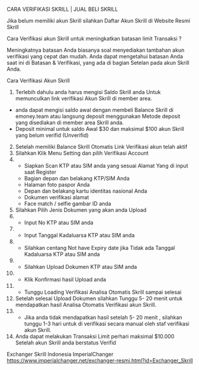 CARA VERIFIKASI SKRILL | JUAL BELI SKRILL 


Jika belum memiliki akun Skrill silahkan Daftar Akun Skrill di Website Resmi Skrill


Cara Verifikasi akun Skrill untuk meningkatkan batasan limit Transaksi ?


Meningkatnya batasan Anda biasanya soal menyediakan tambahan akun verifikasi yang cepat dan mudah. Anda dapat mengetahui batasan Anda saat ini di Batasan & Verifikasi, yang ada di bagian Setelan pada akun Skrill Anda.




Cara Verifikasi Akun Skrill
1. Terlebih dahulu anda harus mengisi Saldo Skrill anda Untuk memunculkan link verifikasi Akun Skrill di member area.
* anda dapat mengisi saldo awal dengan membeli Balance Skrill di emoney.team atau langsung deposit menggunakan Metode deposit yang disediakan di member area Skrill anda.
* Deposit minimal untuk saldo Awal $30 dan maksimal $100 akun Skrill yang belum verifid (Unverifid)
2. Setelah memiliki Balance Skrill Otomatis Link Verifikasi akun telah aktif
3. Silahkan Klik Menu Setting dan pilih Verifikasi Account
4. * Siapkan Scan KTP atau SIM anda yang sesuai Alamat Yang di input saat Register 
    * Bagian depan dan belakang KTP/SIM Anda
    * Halaman foto paspor Anda
    * Depan dan belakang kartu identitas nasional Anda
    * Dokumen verifikasi alamat
    * Face match / selfie gambar ID anda
5. Silahkan Pilih Jenis Dokumen yang akan anda Upload
6. * Input No KTP atau SIM anda
7. * Input Tanggal Kadaluarsa KTP atau SIM anda
8. * Silahkan centang Not have Expiry date jika Tidak ada Tanggal Kadaluarsa KTP atau SIM anda
9. * Silahkan Upload Dokumen KTP atau SIM anda
10. * Klik Konfirmasi hasil Upload anda
11. * Tunggu Loading Verifikasi Analisa Otomatis Skrill sampai selesai
12. Setelah selesai Upload Dokumen silahkan Tunggu 5- 20 menit untuk mendapatkan hasil Analisa Otomatis Verifikasi akun Skrill.
13. * Jika anda tidak mendapatkan hasil setelah 5- 20 menit , silahkan tunggu 1-3 hari untuk di verifikasi secara manual oleh staf verifikasi akun Skrill.
14. Anda dapat melakukan Transaksi Limit perhari maksimal $10.000 Setelah akun Skrill anda berstatus Verifid


Exchanger Skrill Indonesia ImperialChanger https://www.imperialchanger.net/exchanger-resmi.html?id=Exchanger_Skrill
